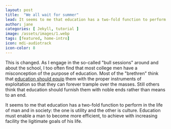 ```yaml
---
layout: post
title:  "We all wait for summer"
lead: It seems to me that education has a two-fold function to perform in the life of man and in society the one is utility and the other is culture. Education must enable a man to become more efficient, to achieve with increasing facility the ligitimate goals of his life.
author: jane
categories: [ Jekyll, tutorial ]
image: /assets/images/1.webp
tags: [featured, home-intro]
icon: mdi-audiotrack
icon-color: 8
---
```

This is changed. As I engage in the so-called "bull sessions" around and about the school, I too often find that most college men have a misconception of the purpose of education. Most of the "brethren" think that <a href="#">education should equip</a> them with the proper instruments of exploitation so that they can forever trample over the masses. Still others think that education should furnish them with noble ends rather than means to an end.

It seems to me that education has a two-fold function to perform in the life of man and in society: the one is utility and the other is culture. Education must enable a man to become more efficient, to achieve with increasing facility the ligitimate goals of his life.